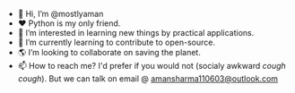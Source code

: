 - 👋 Hi, I’m @mostlyaman
- :heart: Python is my only friend.
- 👀 I’m interested in learning new things by practical applications.
- 🌱 I’m currently learning to contribute to open-source.
- 🌎 I’m looking to collaborate on saving the planet.
- 📫 How to reach me? I'd prefer if you would not (socialy awkward *cough cough*). But we can talk on email @ amansharma110603@outlook.com

<!---
mostlyaman/mostlyaman is a ✨ special ✨ repository because its `README.md` (this file) appears on your GitHub profile.
You can click the Preview link to take a look at your changes.
--->
